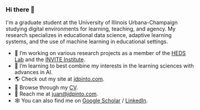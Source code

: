 ### Hi there 👋

I'm a graduate student at the University of Illinois Urbana-Champaign studying digital environments for learning, teaching, and agency. My research specializes in educational data science, adaptive learning systems, and the use of machine learning in educational settings.

- 🔭 I’m working on various research projects as a member of the [HEDS Lab](https://heds-lab.com) and the [INVITE Institute](https://invite.illinois.edu).
- 🌱 I’m learning to best combine my interests in the learning sciences with advances in AI.
- 🌎 Check out my site at [jdpinto.com](https://jdpinto.com).
- 📜 Browse through my [CV](https://github.com/juandpinto/jdpinto.com/blob/master/static/Pinto-CV.pdf).
- 💬 Reach me at <juan@jdpinto.com>.
- 🕸️ You can also find me on [Google Scholar](https://scholar.google.com/citations?user=dzeXpP8AAAAJ) / [LinkedIn](https://linkedin.com/in/juandpinto).

<!--

[![Juan's GitHub stats](https://github-readme-stats.vercel.app/api?username=juandpinto&hide=contribs,stars&count_private=true&show_icons=true)](https://github.com/juandpinto/github-readme-stats)

[![Top Langs](https://github-readme-stats.vercel.app/api/top-langs/?username=juandpinto&hide=tex,makefile&layout=compact)](https://github.com/juandpinto/github-readme-stats)

-->
